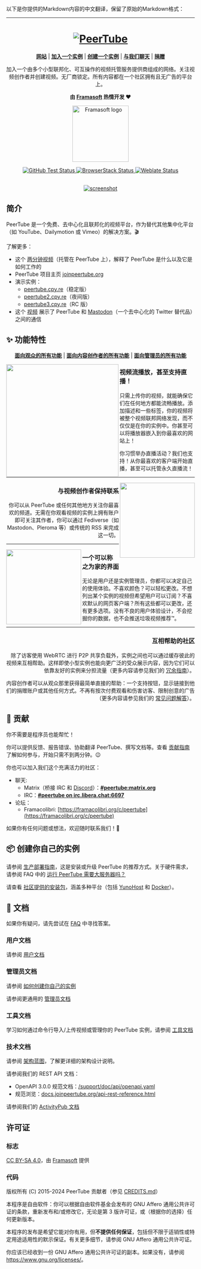 以下是你提供的Markdown内容的中文翻译，保留了原始的Markdown格式：

---

<h1 align="center">
  <a href="https://joinpeertube.org">
    <img src="https://joinpeertube.org/img/brand.png" alt="PeerTube">
  </a>
</h1>

<p align=center>
  <strong><a href="https://joinpeertube.org">网站</a></strong>
  | <strong><a href="https://joinpeertube.org/instances">加入一个实例</a></strong>
  | <strong><a href="https://github.com/Chocobozzz/PeerTube/blob/develop/README.md#package-create-your-own-instance">创建一个实例</a></strong>
  | <strong><a href="https://github.com/Chocobozzz/PeerTube/blob/develop/README.md#contact">与我们聊天</a></strong>
  | <strong><a href="https://framasoft.org/en/#soutenir">捐赠</a></strong>
</p>

<p align="center">
  加入一个由多个小型联邦化、可互操作的视频托管服务提供商组成的网络。关注视频创作者并创建视频。无厂商锁定。所有内容都在一个社区拥有且无广告的平台上。
</p>

<p align="center">
  <strong>由 <a href="https://framasoft.org">Framasoft</a> 热情开发 &#10084;</strong>
</p>

<p align="center">
  <a href="https://framasoft.org">
    <img width="150px" src="https://lutim.cpy.re/FeRgHH8r.png" alt="Framasoft logo"/>
  </a>
</p>

<div align="center">
  <a href="https://github.com/Chocobozzz/PeerTube/actions?query=workflow%3A%22Test%22+branch%3Adevelop">
    <img src="https://github.com/Chocobozzz/PeerTube/workflows/Test/badge.svg" alt="GitHub Test Status">
  </a>

  <a href="https://automate.browserstack.com/public-build/d0ZMeGpSUFRjaUpDNnN3NUdKY1l2TnNpTGVJaUI0bm9hYkNxMTRtQ1lHTT0tLVZQa2crbFB1c2RDZUl1Y1Blck02SFE9PQ==--5f956d6857c50e06a0b7b1fe405fb93d0f2d0e11%">
    <img src="https://automate.browserstack.com/badge.svg?badge_key=d0ZMeGpSUFRjaUpDNnN3NUdKY1l2TnNpTGVJaUI0bm9hYkNxMTRtQ1lHTT0tLVZQa2crbFB1c2RDZUl1Y1Blck02SFE9PQ==--5f956d6857c50e06a0b7b1fe405fb93d0f2d0e11%" alt="BrowserStack Status">
  </a>

  <a href="https://weblate.framasoft.org/projects/peertube/angular/">
    <img src="https://weblate.framasoft.org/widgets/peertube/-/angular/svg-badge.svg" alt="Weblate Status">
  </a>
</div>

<br />

<p align="center">
  <a href="https://framatube.org/videos/watch/217eefeb-883d-45be-b7fc-a788ad8507d3">
    <img src="https://lutim.cpy.re/9CLXh0Ys.png" alt="screenshot" />
  </a>
</p>

简介
----------------------------------------------------------------

PeerTube 是一个免费、去中心化且联邦化的视频平台，作为替代其他集中化平台（如 YouTube、Dailymotion 或 Vimeo）的解决方案。:clapper:

了解更多：
* 这个 [两分钟视频](https://framatube.org/videos/watch/217eefeb-883d-45be-b7fc-a788ad8507d3)（托管在 PeerTube 上），解释了 PeerTube 是什么以及它是如何工作的
* PeerTube 项目主页 [joinpeertube.org](https://joinpeertube.org)
* 演示实例：
  * [peertube.cpy.re](https://peertube.cpy.re)（稳定版）
  * [peertube2.cpy.re](https://peertube2.cpy.re)（夜间版）
  * [peertube3.cpy.re](https://peertube3.cpy.re)（RC 版）
* 这个 [视频](https://peertube.cpy.re/videos/watch/da2b08d4-a242-4170-b32a-4ec8cbdca701) 展示了 PeerTube 和 [Mastodon](https://github.com/tootsuite/mastodon)（一个去中心化的 Twitter 替代品）之间的通信

:sparkles: 功能特性
----------------------------------------------------------------

<p align=center>
  <strong><a href="https://joinpeertube.org/faq#what-are-the-peertube-features-for-viewers">面向观众的所有功能</a></strong>
  | <strong><a href="https://joinpeertube.org/faq#what-are-the-peertube-features-for-content-creators">面向内容创作者的所有功能</a></strong>
  | <strong><a href="https://joinpeertube.org/faq#what-are-the-peertube-features-for-administrators">面向管理员的所有功能</a></strong>
</p>

<img src="https://lutim.cpy.re/AHbctLjn.png" align="left" height="300px"/>
<h3 align="left">视频流播放，甚至支持直播！</h3>
<p align="left">
  只需上传你的视频，就能确保它们在任何地方都能流畅播放。添加描述和一些标签，你的视频将被整个视频联邦网络发现，而不仅仅是在你的实例中。你甚至可以将播放器嵌入到你最喜欢的网站上！
</p>
<p align="left">
  你习惯举办直播活动？我们也支持！从你最喜欢的客户端开始直播，甚至可以托管永久直播流！
</p>

---

<img src="https://lutim.cpy.re/cxWccUK7.png" align="right" height="200px"/>

<h3 align="right">与视频创作者保持联系</h3>
<p align="right">
  你可以从 PeerTube 或任何其他地方关注你最喜欢的频道。无需在你观看视频的实例上拥有账户即可关注其作者，你可以通过 Fediverse（如 Mastodon、Pleroma 等）或传统的 RSS 来完成这一切。
</p>

---

<img src="https://lutim.cpy.re/K07EhFbt.png" align="left" height="200px"/>

<h3 align="left">一个可以称之为家的界面</h3>
<p align="left">
  无论是用户还是实例管理员，你都可以决定自己的使用体验。不喜欢颜色？可以轻松更改。不想列出某个实例的视频但希望用户可以订阅？不喜欢默认的网页客户端？所有这些都可以更改，还有更多选项。没有不良的用户体验设计，不会挖掘你的数据，也不会推送垃圾视频推荐™。
</p>

---

<h3 align="right">互相帮助的社区</h3>
<p align="right">
  除了访客使用 WebRTC 进行 P2P 共享负载外，实例之间也可以通过缓存彼此的视频来互相帮助。这样即使小型实例也能向更广泛的受众展示内容，因为它们可以依靠友好的实例来分担流量（更多内容请参见我们的 <a href="https://docs.joinpeertube.org/contribute/architecture#redundancy-between-instances">冗余指南</a>）。
</p>
<p align="right">
  内容创作者可以从观众那里获得最简单直接的帮助：一个支持按钮，显示链接到他们的捐赠账户或其他任何方式。不再有按次付费观看和伤害访客、限制创意的广告（更多内容请参见我们的 <a href="https://github.com/Chocobozzz/PeerTube/blob/develop/FAQ.md">常见问题解答</a>）。
</p>

:raised_hands: 贡献
----------------------------------------------------------------

你不需要是程序员也能帮忙！

你可以提供反馈、报告错误、协助翻译 PeerTube、撰写文档等。查看 [贡献指南](https://docs.joinpeertube.org/contribute/getting-started) 了解如何参与，开始只需不到两分钟。:wink:

你也可以加入我们这个充满活力的社区：

* 聊天<a name="contact"></a>:
  * Matrix（桥接 IRC 和 [Discord](https://discord.gg/wj8DDUT)）：**[#peertube:matrix.org](https://matrix.to/#/#peertube:matrix.org)**
  * IRC：**[#peertube on irc.libera.chat:6697](https://web.libera.chat/#peertube)**
* 论坛：
  * Framacolibri: [https://framacolibri.org/c/peertube](https://framacolibri.org/c/peertube)

如果你有任何问题或想法，欢迎随时联系我们！:speech_balloon:

:package: 创建你自己的实例
----------------------------------------------------------------

请参阅 [生产部署指南](https://github.com/Chocobozzz/PeerTube/blob/develop/support/doc/production.md)，这是安装或升级 PeerTube 的推荐方式。关于硬件需求，请参阅 FAQ 中的 [运行 PeerTube 需要大服务器吗？](https://joinpeertube.org/faq#should-i-have-a-big-server-to-run-peertube)

请查看 [社区提供的安装包](https://docs.joinpeertube.org/install/unofficial)，涵盖多种平台（包括 [YunoHost](https://install-app.yunohost.org/?app=peertube) 和 [Docker](https://github.com/Chocobozzz/PeerTube/blob/develop/support/doc/docker.md)）。

:book: 文档
----------------------------------------------------------------

如果你有疑问，请先尝试在 [FAQ](https://joinpeertube.org/faq) 中寻找答案。

### 用户文档

请参阅 [用户文档](https://docs.joinpeertube.org/use/setup-account)

### 管理员文档

请参阅 [如何创建你自己的实例](https://github.com/Chocobozzz/PeerTube/blob/develop/README.md#package-create-your-own-instance)

请参阅更通用的 [管理员文档](https://docs.joinpeertube.org/admin/following-instances)

### 工具文档

学习如何通过命令行导入/上传视频或管理你的 PeerTube 实例，请参阅 [工具文档](https://docs.joinpeertube.org/maintain/tools)

### 技术文档

请参阅 [架构蓝图](https://docs.joinpeertube.org/contribute/architecture)，了解更详细的架构设计说明。

请参阅我们的 REST API 文档：
  * OpenAPI 3.0.0 规范文档：[/support/doc/api/openapi.yaml](https://github.com/Chocobozzz/PeerTube/blob/develop/support/doc/api/openapi.yaml)
  * 规范浏览：[docs.joinpeertube.org/api-rest-reference.html](https://docs.joinpeertube.org/api-rest-reference.html)

请参阅我们的 [ActivityPub 文档](https://docs.joinpeertube.org/api/activitypub)

## 许可证

### 标志

[CC BY-SA 4.0](https://creativecommons.org/licenses/by-sa/4.0/)，由 [Framasoft](https://framasoft.org) 提供

### 代码

版权所有 (C) 2015-2024 PeerTube 贡献者（参见 [CREDITS.md](/CREDITS.md)）

本程序是自由软件：你可以根据自由软件基金会发布的 GNU Affero 通用公共许可证的条款，重新发布和/或修改它，无论是第 3 版许可证，或（根据你的选择）任何更新版本。

本程序的发布是希望它能对你有用，但**不提供任何保证**，包括但不限于适销性或特定用途适用性的默示保证。有关更多细节，请参阅 GNU Affero 通用公共许可证。

你应该已经收到一份 GNU Affero 通用公共许可证的副本。如果没有，请参阅 <https://www.gnu.org/licenses/>。